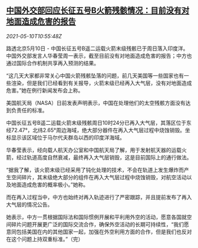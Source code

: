 <!--1620644465000-->
[中国外交部回应长征五号B火箭残骸情况：目前没有对地面造成危害的报告](https://cn.reuters.com/article/china-mofa-space-roket-0510-idCNKBS2CR0ZC)
------

<div><i>2021-05-10T10:55:48Z</i></div><p>路透北京5月10日 - 中国长征五号B遥二运载火箭末级残骸已于周日落入印度洋。中国外交部发言人华春莹周一表示，截至目前没有对地面造成危害的报告；中方也通过国际合作机制共享再入预测的结果。</p><p>“这几天大家都非常关心中国火箭残骸坠落的问题，前几天美国等一些国家也有一些渲染，但是我们已经看到有关报导，火箭末级已经再入大气层，没有对地面造成危害。”她在例行新闻发布会上称。</p><p>美国航天局（NASA）日前发表声明表示，中国在处理他们的太空残骸方面没有达到负责任的标准。</p><p>中国长征五号B遥二运载火箭末级残骸周日10时24分已再入大气层，其落区位于东经72.47°，北纬2.65°周边海域，绝大部分器件在再入大气层过程中烧蚀销毁。坐标显示该区域位于马尔代夫群岛以西的印度洋海域。</p><p>华春莹表示，经向载人航天办公室和中国航天局了解，用于发射航天器的运载火箭，经过轨道高度自然衰减，最终再入大气层销毁，这是目前国际上的通行做法。</p><p>“据我了解，该火箭末级已经采用了钝化处理的技术，不会在轨道上发生爆炸而产生空间碎片，其末级绝大部分的组件在再入大气层过程中烧蚀销毁，对航空活动以及地面造成危害的概率极小。”她称。</p><p>而在再入过程当中，中方也始终对再入轨迹进行了严密跟踪，并且提前发布了再入大气层的情况公告。</p><p>她表示，中方一贯根据国际法和国际惯例开展和平利用外空的活动，愿意各国就空间碎片问题开展更广泛的国际交流合作，确保外空活动的长期可持续性，“我们愿意同包括美国在内的其他国家一起，加强在外空利用方面的合作，但是我们也反对在这个问题上持双重标准。”（完）</p>
